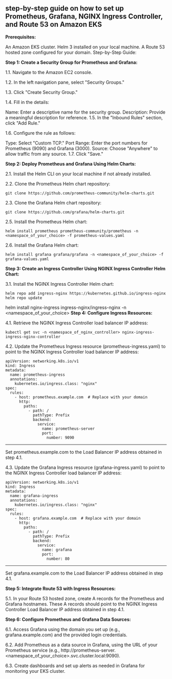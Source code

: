 ## step-by-step guide on how to set up Prometheus, Grafana, NGINX Ingress Controller, and Route 53 on Amazon EKS

**Prerequisites:**

An Amazon EKS cluster.
Helm 3 installed on your local machine.
A Route 53 hosted zone configured for your domain.
Step-by-Step Guide:

**Step 1: Create a Security Group for Prometheus and Grafana:**

1.1. Navigate to the Amazon EC2 console.

1.2. In the left navigation pane, select "Security Groups."

1.3. Click "Create Security Group."

1.4. Fill in the details:

Name: Enter a descriptive name for the security group.
Description: Provide a meaningful description for reference.
1.5. In the "Inbound Rules" section, click "Add Rule."

1.6. Configure the rule as follows:

Type: Select "Custom TCP."
Port Range: Enter the port numbers for Prometheus (9090) and Grafana (3000).
Source: Choose "Anywhere" to allow traffic from any source.
1.7. Click "Save."

**Step 2: Deploy Prometheus and Grafana Using Helm Charts:**

2.1. Install the Helm CLI on your local machine if not already installed.

2.2. Clone the Prometheus Helm chart repository:
```
git clone https://github.com/prometheus-community/helm-charts.git
```
2.3. Clone the Grafana Helm chart repository:

```
git clone https://github.com/grafana/helm-charts.git
```
2.5. Install the Prometheus Helm chart:

```
helm install prometheus prometheus-community/prometheus -n <namespace_of_your_choice> -f prometheus-values.yaml
```
2.6. Install the Grafana Helm chart:

```
helm install grafana grafana/grafana -n <namespace_of_your_choice> -f grafana-values.yaml
```
**Step 3: Create an Ingress Controller Using NGINX Ingress Controller Helm Chart:**

3.1. Install the NGINX Ingress Controller Helm chart:

```
helm repo add ingress-nginx https://kubernetes.github.io/ingress-nginx
helm repo update
```

helm install nginx-ingress ingress-nginx/ingress-nginx -n <namespace_of_your_choice>
**Step 4: Configure Ingress Resources:**

4.1. Retrieve the NGINX Ingress Controller load balancer IP address:

```
kubectl get svc -n <namespace_of_nginx_controller> nginx-ingress-ingress-nginx-controller
```
4.2. Update the Prometheus Ingress resource (prometheus-ingress.yaml) to point to the NGINX Ingress Controller load balancer IP address:

```
apiVersion: networking.k8s.io/v1
kind: Ingress
metadata:
  name: prometheus-ingress
  annotations:
    kubernetes.io/ingress.class: "nginx"
spec:
  rules:
    - host: prometheus.example.com  # Replace with your domain
      http:
        paths:
          - path: /
            pathType: Prefix
            backend:
              service:
                name: prometheus-server
                port:
                  number: 9090
```
---
Set prometheus.example.com to the Load Balancer IP address obtained in step 4.1.

4.3. Update the Grafana Ingress resource (grafana-ingress.yaml) to point to the NGINX Ingress Controller load balancer IP address:

```
apiVersion: networking.k8s.io/v1
kind: Ingress
metadata:
  name: grafana-ingress
  annotations:
    kubernetes.io/ingress.class: "nginx"
spec:
  rules:
    - host: grafana.example.com  # Replace with your domain
      http:
        paths:
          - path: /
            pathType: Prefix
            backend:
              service:
                name: grafana
                port:
                  number: 80
```
---
Set grafana.example.com to the Load Balancer IP address obtained in step 4.1.

**Step 5: Integrate Route 53 with Ingress Resources:**

5.1. In your Route 53 hosted zone, create A records for the Prometheus and Grafana hostnames. These A records should point to the NGINX Ingress Controller Load Balancer IP address obtained in step 4.1.

**Step 6: Configure Prometheus and Grafana Data Sources:**

6.1. Access Grafana using the domain you set up (e.g., grafana.example.com) and the provided login credentials.

6.2. Add Prometheus as a data source in Grafana, using the URL of your Prometheus service (e.g., http://prometheus-server.<namespace_of_your_choice>.svc.cluster.local:9090).

6.3. Create dashboards and set up alerts as needed in Grafana for monitoring your EKS cluster.
